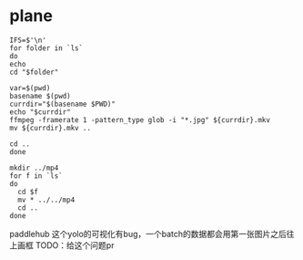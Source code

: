 # plane

```shell
IFS=$'\n'
for folder in `ls`
do
echo
cd "$folder"

var=$(pwd)
basename $(pwd)
currdir="$(basename $PWD)"
echo "$currdir"
ffmpeg -framerate 1 -pattern_type glob -i "*.jpg" ${currdir}.mkv
mv ${currdir}.mkv ..

cd ..
done
```

```shell
mkdir ../mp4
for f in `ls`
do
  cd $f
  mv * ../../mp4
  cd ..
done
```
paddlehub 这个yolo的可视化有bug，一个batch的数据都会用第一张图片之后往上画框
TODO：给这个问题pr
